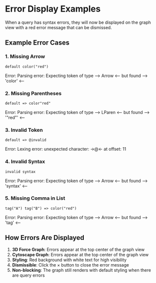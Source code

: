 # Error Display Examples

When a query has syntax errors, they will now be displayed on the graph view with a red error message that can be dismissed.

## Example Error Cases

### 1. Missing Arrow
```
default color("red")
```
Error: Parsing error: Expecting token of type --> Arrow <-- but found --> 'color' <--

### 2. Missing Parentheses
```
default => color"red"
```
Error: Parsing error: Expecting token of type --> LParen <-- but found --> '"red"' <--

### 3. Invalid Token
```
default => @invalid
```
Error: Lexing error: unexpected character: ->@<- at offset: 11

### 4. Invalid Syntax
```
invalid syntax
```
Error: Parsing error: Expecting token of type --> Arrow <-- but found --> 'syntax' <--

### 5. Missing Comma in List
```
tag("A") tag("B") => color("red")
```
Error: Parsing error: Expecting token of type --> Arrow <-- but found --> 'tag' <--

## How Errors Are Displayed

1. **3D Force Graph**: Errors appear at the top center of the graph view
2. **Cytoscape Graph**: Errors appear at the top center of the graph view
3. **Styling**: Red background with white text for high visibility
4. **Dismissible**: Click the × button to close the error message
5. **Non-blocking**: The graph still renders with default styling when there are query errors